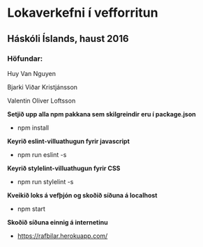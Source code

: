 # Lokaverkefni í vefforritun
## Háskóli Íslands, haust 2016
### Höfundar:
Huy Van Nguyen

Bjarki Viðar Kristjánsson

Valentin Oliver Loftsson

**Setjið upp alla npm pakkana sem skilgreindir eru í package.json**
* npm install

**Keyrið eslint-villuathugun fyrir javascript**
* npm run eslint -s

**Keyrið stylelint-villuathugun fyrir CSS**
* npm run stylelint -s

**Kveikið loks á vefþjón og skoðið síðuna á localhost**
* npm start

**Skoðið síðuna einnig á internetinu**
* https://rafbilar.herokuapp.com/
